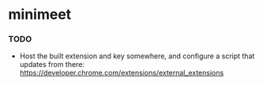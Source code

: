 # minimeet

### TODO
- Host the built extension and key somewhere, and configure a script that updates from there: https://developer.chrome.com/extensions/external_extensions